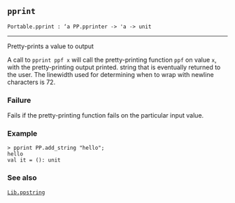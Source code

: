 ## `pprint`

``` hol4
Portable.pprint : ‘a PP.pprinter -> 'a -> unit
```

------------------------------------------------------------------------

Pretty-prints a value to output

A call to `pprint ppf x` will call the pretty-printing function `ppf` on
value `x`, with the pretty-printing output printed. string that is
eventually returned to the user. The linewidth used for determining when
to wrap with newline characters is 72.

### Failure

Fails if the pretty-printing function fails on the particular input
value.

### Example

``` hol4
> pprint PP.add_string "hello";
hello
val it = (): unit
```

### See also

[`Lib.ppstring`](#Lib.ppstring)

